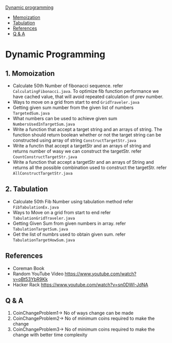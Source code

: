 
[Dynamic programming](#dynamic-programming)
 - [Memoization](#memoization)
 - [Tabulation](#tabulation)
 - [References](#references)
 -  [Q & A](#q-&-a)

 # Dynamic Programming
 ## 1. Momoization
 - Calculate 50th Number of fibonacci sequence. refer ```CalculatingFibonacci.java```. To optimize fib function performance we have cached value, that will avoid repeated calculation of prev number.
 - Ways to move on a grid from start to end ```GridTraveler.java```
 - Getting given sum number from the given list of numbers ```TargetedSum.java```
 - What numbers can be used to achieve given sum ```NumbersUsedInTargetSum.java```
 - Write a function that accept a target string and an arrays of string. The function should return boolean whether or not the target string can be constructed using array of string ```ConstructTargetStr.java```
 - Write a functin that accept a targetStr and an arrays of string and  returns number of wasy we can construct the targetStr. refer ```CountConstructTargetStr.java```
 - Write a function that accept a targetStr and an arrays of String and returns all the possible combination used to construct the targetStr. refer ```AllConstructTargetStr.java```


## 2. Tabulation
- Calculate 50th Fib Number using tabulation method refer ```FibTabulationEx.java```
- Ways to Move on a grid from start to end refer ```TabulationGridTraveler.java```
- Getting Given Sum from given numbers in array. refer ```TabulationTargetSum.java```
- Get the list of numbrs used to obtain given sum. refer ```TabulationTargetHowSum.java```
## References
- Coreman Book
- Random YouTube Video https://www.youtube.com/watch?v=oBt53YbR9Kk
- Hacker Rack https://www.youtube.com/watch?v=sn0DWI-JdNA
## Q & A

1. CoinChangeProblem1-> No of ways change can be made
2. CoinChangeProblem2-> No of minimum coins required to make the change
3. CoinChangeProblem3-> No of minimum coins required to make the change with better time complexity
